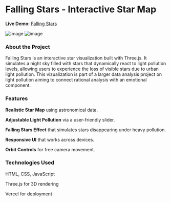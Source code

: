 # **Falling Stars - Interactive Star Map**

**Live Demo:** [Falling Stars](https://falling-stars-xi.vercel.app/)

![image](https://github.com/user-attachments/assets/87735dd0-fda4-4887-9214-e8e7974ad86d)
![image](https://github.com/user-attachments/assets/3d019af2-ff9e-426b-b3c2-4133264b6ec4)



### **About the Project**

Falling Stars is an interactive star visualization built with Three.js. It simulates a night sky filled with stars that dynamically react to light pollution levels, allowing users to experience the loss of visible stars due to urban light pollution. This vizualization is part of a larger data analysis project on light pollution aiming to connect rational analysis with an emotional component.



### **Features**

**Realistic Star Map** using astronomical data.

**Adjustable Light Pollution** via a user-friendly slider.

**Falling Stars Effect** that simulates stars disappearing under heavy pollution.

**Responsive UI** that works across devices.

**Orbit Controls** for free camera movement.



### **Technologies Used**

HTML, CSS, JavaScript

Three.js for 3D rendering

Vercel for deployment



